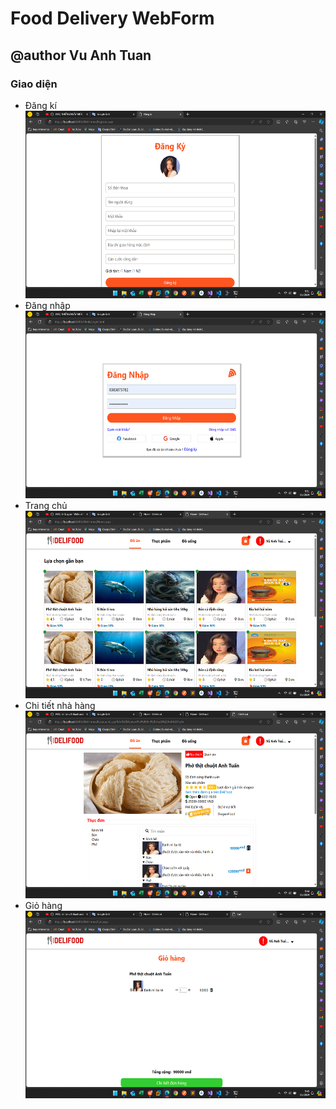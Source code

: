 <!DOCTYPE html>
<html lang="en">
  <head>
    <meta charset="UTF-8" />
    <meta name="viewport" content="width=device-width, initial-scale=1.0" />
  </head>
  <body>
    <h1>Food Delivery WebForm</h1>
    <h2>@author Vu Anh Tuan</h2>
    <h3>Giao diện</h3>
    <ul>
      <li>
        Đăng kí <br /><img
          src="Images/signup.png"
          alt="giao diện đăng kí"
          style="height: 300px; width: auto"
        />
      </li>
      <li>
        Đăng nhập <br /><img
          src="Images/signin.png"
          alt="giao diện đăng nhập"
          style="height: 300px; width: auto"
        />
      </li>
      <li>
        Trang chủ <br /><img
          src="Images/home.png"
          alt="giao diện trang chủ"
          style="height: 300px; width: auto"
        />
      </li>
      <li>
        Chi tiết nhà hàng <br /><img
          src="Images/detail.png"
          alt="giao diện chi tiết nhà hàng"
          style="height: 300px; width: auto"
        />
      </li>
      <li>
        Giỏ hàng <br /><img
          src="Images/cart.png"
          alt="giao diện giỏ hàng"
          style="height: 300px; width: auto"
        />
      </li>
    </ul>
  </body>
</html>

